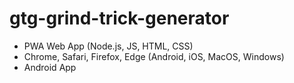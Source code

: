# gtg-grind-trick-generator
- PWA Web App (Node.js, JS, HTML, CSS)
- Chrome, Safari, Firefox, Edge (Android, iOS, MacOS, Windows) 
- Android App 
 